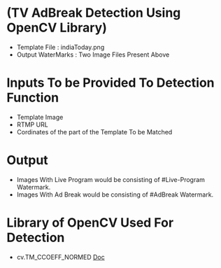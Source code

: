  # (TV AdBreak Detection Using OpenCV Library)

* Template File : indiaToday.png
* Output WaterMarks : Two Image Files Present Above

# Inputs To be Provided To Detection Function
* Template Image
* RTMP URL
* Cordinates of the part of the Template To be Matched

# Output
* Images With Live Program would be consisting of #Live-Program Watermark.
* Images With Ad Break would be consisting of #AdBreak Watermark.

# Library of OpenCV Used For Detection

* cv.TM_CCOEFF_NORMED
[Doc](https://docs.opencv.org/trunk/d4/dc6/tutorial_py_template_matching.html)
